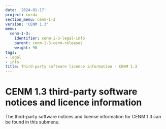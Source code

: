 ```yaml
---
date: '2024-01-17'
project: corda
section_menu: cenm-1-3
version: 'CENM 1.3'
menu:
  cenm-1-3:
    identifier: cenm-1-3-legal-info
    parent: cenm-1-3-cenm-releases
    weight: 90
tags:
- legal
- info
title: Third-party software licence information - CENM 1.3
---
```


# CENM 1.3 third-party software notices and licence information

The third-party software notices and license information for CENM 1.3 can be found in this submenu.